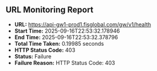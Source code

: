 ## URL Monitoring Report

- **URL:** https://api-gw1-prod1.fisglobal.com/gw/v1/health
- **Start Time:** 2025-09-16T22:53:32.178946
- **End Time:** 2025-09-16T22:53:32.378796
- **Total Time Taken:** 0.19985 seconds
- **HTTP Status Code:** 403
- **Status:** Failure
- **Failure Reason:** HTTP Status Code: 403
